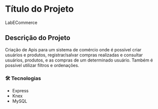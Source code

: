 # Título do Projeto

LabECommerce

## Descrição do Projeto
Criação de Apis para um sistema de comércio onde é possível criar usuários e produtos, registrar/salvar compras realizadas e consultar usuários, produtos, e as compras de um determinado usuário. Também é possível utilizar filtros e ordenações.

### 🛠 Tecnologias
* Express
* Knex
* MySQL
